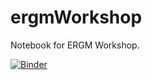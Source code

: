 # ergmWorkshop
Notebook for ERGM Workshop.

[![Binder](https://mybinder.org/badge_logo.svg)](https://mybinder.org/v2/gh/tedhchen/ergmWorkshop/HEAD?urlpath=https%3A%2F%2Fgithub.com%2Ftedhchen%2FergmWorkshop%2Fblob%2Fmain%2Fnotebooks%2Fergm_tutorial.ipynb)
